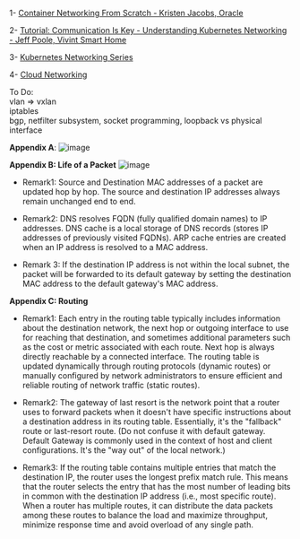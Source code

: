 1- [Container Networking From Scratch - Kristen Jacobs, Oracle](https://www.youtube.com/watch?v=6v_BDHIgOY8)

2- [Tutorial: Communication Is Key - Understanding Kubernetes Networking - Jeff Poole, Vivint Smart Home](https://www.youtube.com/watch?v=InZVNuKY5GY)

3- [Kubernetes Networking Series](https://www.youtube.com/playlist?list=PLSAko72nKb8QWsfPpBlsw-kOdMBD7sra-)

4- [Cloud Networking](https://www.coursera.org/learn/cloud-networking)

To Do:\
vlan => vxlan\
iptables\
bgp, netfilter subsystem, socket programming, loopback vs physical interface

**Appendix A**:
![image](https://github.com/mhdslh/notes---Kubernetes/assets/61638154/5859cb96-9af6-4294-9f0a-06738b0e5b8e)


**Appendix B: Life of a Packet**
![image](https://github.com/mhdslh/notes---Kubernetes/assets/61638154/6f4e3323-67e9-4157-8a11-d610d0fb75cc)
- Remark1: Source and Destination MAC addresses of a packet are updated hop by hop. The source and destination IP addresses always remain unchanged end to end.

- Remark2: DNS resolves FQDN (fully qualified domain names) to IP addresses. DNS cache is a local storage of DNS records (stores IP addresses of previously visited FQDNs). ARP cache entries are created when an IP address is resolved to a MAC address.

- Remark 3: If the destination IP address is not within the local subnet, the packet will be forwarded to its default gateway by setting the destination MAC address to the default gateway's MAC address. 

**Appendix C: Routing**

- Remark1: Each entry in the routing table typically includes information about the destination network, the next hop or outgoing interface to use for reaching that destination, and sometimes additional parameters such as the cost or metric associated with each route. Next hop is always directly reachable by a connected interface. The routing table is updated dynamically through routing protocols (dynamic routes) or manually configured by network administrators to ensure efficient and reliable routing of network traffic (static routes).

- Remark2: The gateway of last resort is the network point that a router uses to forward packets when it doesn't have specific instructions about a destination address in its routing table. Essentially, it's the "fallback" route or last-resort route. (Do not confuse it with default gateway. Default Gateway is commonly used in the context of host and client configurations. It's the "way out" of the local network.)

- Remark3: If the routing table contains multiple entries that match the destination IP, the router uses the longest prefix match rule. This means that the router selects the entry that has the most number of leading bits in common with the destination IP address (i.e., most specific route).  When a router has multiple routes, it can distribute the data packets among these routes to balance the load and maximize throughput, minimize response time and avoid overload of any single path.
